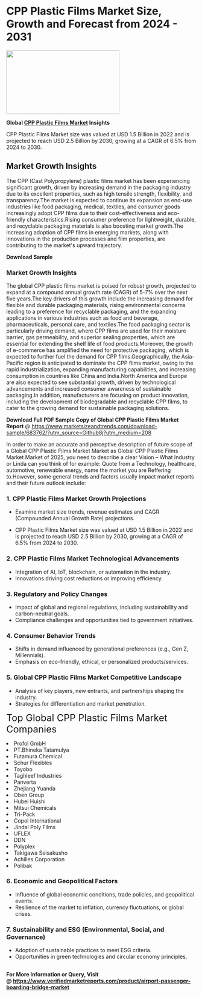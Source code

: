 <H1>CPP Plastic Films Market Size, Growth and Forecast from 2024 - 2031</H1><img class="aligncenter size-medium wp-image-584254" src="https://thirdeyenews.in/wp-content/uploads/2024/09/Global-Market-Research-300x168.jpeg" alt="" width="300" height="168" /><p><strong>Global&nbsp;<a href="https://www.marketsizeandtrends.com/download-sample/683762/?utm_source=Github8j?utm_medium=208">CPP Plastic Films Market</a> Insights</strong></p><p>CPP Plastic Films Market size was valued at USD 1.5 Billion in 2022 and is projected to reach USD 2.5 Billion by 2030, growing at a CAGR of 6.5% from 2024 to 2030.</p><p><h2>Market Growth Insights</h2> The CPP (Cast Polypropylene) plastic films market has been experiencing significant growth, driven by increasing demand in the packaging industry due to its excellent properties, such as high tensile strength, flexibility, and transparency.The market is expected to continue its expansion as end-use industries like food packaging, medical, textiles, and consumer goods increasingly adopt CPP films due to their cost-effectiveness and eco-friendly characteristics.Rising consumer preference for lightweight, durable, and recyclable packaging materials is also boosting market growth.The increasing adoption of CPP films in emerging markets, along with innovations in the production processes and film properties, are contributing to the market's upward trajectory.<p><strong>Download Sample</strong></p> <h3>Market Growth Insights</h3> The global CPP plastic films market is poised for robust growth, projected to expand at a compound annual growth rate (CAGR) of 5-7% over the next five years.The key drivers of this growth include the increasing demand for flexible and durable packaging materials, rising environmental concerns leading to a preference for recyclable packaging, and the expanding applications in various industries such as food and beverage, pharmaceuticals, personal care, and textiles.The food packaging sector is particularly driving demand, where CPP films are used for their moisture barrier, gas permeability, and superior sealing properties, which are essential for extending the shelf life of food products.Moreover, the growth of e-commerce has amplified the need for protective packaging, which is expected to further fuel the demand for CPP films.Geographically, the Asia-Pacific region is anticipated to dominate the CPP films market, owing to the rapid industrialization, expanding manufacturing capabilities, and increasing consumption in countries like China and India.North America and Europe are also expected to see substantial growth, driven by technological advancements and increased consumer awareness of sustainable packaging.In addition, manufacturers are focusing on product innovation, including the development of biodegradable and recyclable CPP films, to cater to the growing demand for sustainable packaging solutions.<p><span class=""><strong>Download Full PDF Sample Copy of Global CPP Plastic Films Market Report</strong> @ <a href="https://www.marketsizeandtrends.com/download-sample/683762/?utm_source=Github8j?utm_medium=208" target="_blank">https://www.marketsizeandtrends.com/download-sample/683762/?utm_source=Github8j?utm_medium=208</a></span></p><p>In order to make an accurate and perceptive description of future scope of a Global&nbsp;CPP Plastic Films Market Market as Global&nbsp;CPP Plastic Films Market Market of 2025, you need to describe a clear Vision &ndash; What Industry or Linda can you think of for example: Quote from a Technology, healthcare, automotive, renewable energy, name the market you are Reffering to.However, some general trends and factors usually impact market reports and their future outlook include:</p><h3>1.&nbsp;<strong>CPP Plastic Films Market Growth Projections</strong></h3><ul><li>Examine market size trends, revenue estimates and CAGR (Compounded Annual Growth Rate) projections.</li><li><p>CPP Plastic Films Market size was valued at USD 1.5 Billion in 2022 and is projected to reach USD 2.5 Billion by 2030, growing at a CAGR of 6.5% from 2024 to 2030.</p></li></ul><h3>2.&nbsp;<strong>CPP Plastic Films Market Technological Advancements</strong></h3><ul><li>Integration of AI, IoT, blockchain, or automation in the industry.</li><li>Innovations driving cost reductions or improving efficiency.</li></ul><h3>3.&nbsp;<strong>Regulatory and Policy Changes</strong></h3><ul><li>Impact of global and regional regulations, including sustainability and carbon-neutral goals.</li><li>Compliance challenges and opportunities tied to government initiatives.</li></ul><h3>4.&nbsp;<strong>Consumer Behavior Trends</strong></h3><ul><li>Shifts in demand influenced by generational preferences (e.g., Gen Z, Millennials).</li><li>Emphasis on eco-friendly, ethical, or personalized products/services.</li></ul><h3>5.&nbsp;<strong>Global CPP Plastic Films Market Competitive Landscape</strong></h3><ul><li>Analysis of key players, new entrants, and partnerships shaping the industry.</li><li>Strategies for differentiation and market penetration.</li></ul><p data-pm-slice="1 1 []"><span style="color: inherit; font-family: inherit; font-size: 25px;">Top Global CPP Plastic Films Market Companies</span></p><div class="" data-test-id=""><p><li>Profol GmbH</li><li> PT.Bhineka Tatamulya</li><li> Futamura Chemical</li><li> Schur Flexibles</li><li> Toyobo</li><li> Taghleef Industries</li><li> Panverta</li><li> Zhejiang Yuanda</li><li> Oben Group</li><li> Hubei Huishi</li><li> Mitsui Chemicals</li><li> Tri-Pack</li><li> Copol International</li><li> Jindal Poly Films</li><li> UFLEX</li><li> DDN</li><li> Polyplex</li><li> Takigawa Seisakusho</li><li> Achilles Corporation</li><li> Polibak</li></p></div><h3>6.&nbsp;<strong>Economic and Geopolitical Factors</strong></h3><ul><li>Influence of global economic conditions, trade policies, and geopolitical events.</li><li>Resilience of the market to inflation, currency fluctuations, or global crises.</li></ul><h3>7.&nbsp;<strong>Sustainability and ESG (Environmental, Social, and Governance)</strong></h3><ul><li>Adoption of sustainable practices to meet ESG criteria.</li><li>Opportunities in green technologies and circular economy principles.</li></ul><h2><strong style="font-size: 14px;">For More Information or Query, Visit @&nbsp;</strong><a style="background-color: #ffffff; font-size: 14px;" href="https://www.marketsizeandtrends.com/report/cpp-plastic-films-market/" target="_blank">https://www.verifiedmarketreports.com/product/airport-passenger-boarding-bridge-market</a></h2>